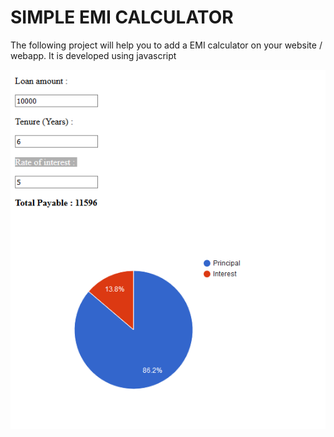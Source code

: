 # SIMPLE EMI CALCULATOR

The following project will help you to add a EMI calculator on your website / webapp.
It is developed using javascript


![DEMO IMG](https://raw.githubusercontent.com/rohanparab/EMICalculator/master/demoimg/demo.png)